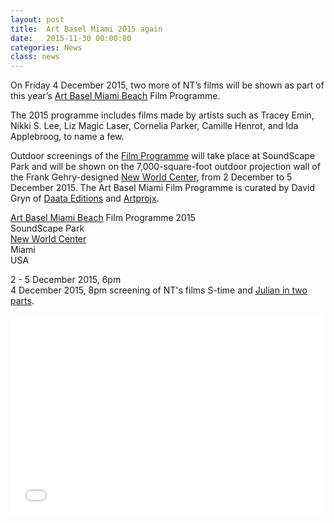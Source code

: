```yaml
---
layout: post
title:  Art Basel Miami 2015 again
date:   2015-11-30 00:00:00
categories: News
class: news
---
```

On Friday 4 December 2015, two more of NT’s films will be shown as part of this year’s <a href="https://www.artbasel.com/miami-beach" target="_blank">Art Basel Miami Beach</a> Film Programme.

The 2015 programme includes films made by artists such as Tracey Emin, Nikki S. Lee, Liz Magic Laser, Cornelia Parker, Camille Henrot, and Ida Applebroog, to name a few.

Outdoor screenings of the <a href="https://davidgryn.wordpress.com/2015/11/25/film-and-sound-at-art-basel-in-miami-beach-2015/" target="_blank">Film Programme</a> will take place at SoundScape Park and will be shown on the 7,000-square-foot outdoor projection wall of the Frank Gehry-designed <a href="http://www.newworldcenter.com" target="_blank">New World Center</a>, from 2 December to 5 December 2015. The Art Basel Miami Film Programme is curated by David Gryn of <a href="https://daata-editions.com" target="_blank">Daata Editions</a> and <a href="http://www.artprojx.com" target="_blank">Artprojx</a>.

<a href="https://www.artbasel.com/miami-beach" target="_blank">Art Basel Miami Beach</a> Film Programme 2015  
SoundScape Park  
<a href="http://www.newworldcenter.com" target="_blank">New World Center</a>  
Miami  
USA

2 - 5 December 2015, 6pm  
4 December 2015, 8pm screening of NT's films S-time and <a href="http://nicolathomas.com/work/films/julian-in-2-parts" target="_blank">Julian in two parts</a>.

<p>
<iframe src="//www.youtube.com/embed/aqgSICzFuuc" width="500" height="320" frameborder="0" allowfullscreen></iframe>
</p>